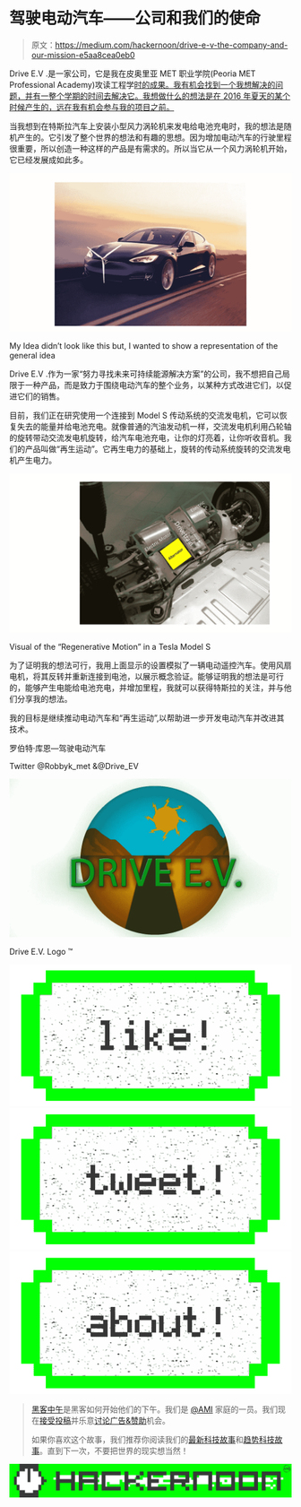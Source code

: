 # 驾驶电动汽车——公司和我们的使命

> 原文：<https://medium.com/hackernoon/drive-e-v-the-company-and-our-mission-e5aa8cea0eb0>

Drive E.V .是一家公司，它是我在皮奥里亚 MET 职业学院(Peoria MET Professional Academy)攻读工程学[时的成果。我有机会找到一个我想解决的问题，并有一整个学期的时间去解决它。我想做什么的想法是在 2016 年夏天的某个时候产生的，远在我有机会参与我的项目之前。](https://goo.gl/GX0Df3)

当我想到在特斯拉汽车上安装小型风力涡轮机来发电给电池充电时，我的想法是随机产生的。它引发了整个世界的想法和有趣的思想。因为增加电动汽车的行驶里程很重要，所以创造一种这样的产品是有需求的。所以当它从一个风力涡轮机开始，它已经发展成如此多。

![](img/c7968a333399cf146f74b43820315c36.png)

My Idea didn’t look like this but, I wanted to show a representation of the general idea

Drive E.V .作为一家“努力寻找未来可持续能源解决方案”的公司，我不想把自己局限于一种产品，而是致力于围绕电动汽车的整个业务，以某种方式改进它们，以促进它们的销售。

目前，我们正在研究使用一个连接到 Model S 传动系统的交流发电机，它可以恢复失去的能量并给电池充电。就像普通的汽油发动机一样，交流发电机利用凸轮轴的旋转带动交流发电机旋转，给汽车电池充电，让你的灯亮着，让你听收音机。我们的产品叫做“再生运动”。它再生电力的基础上，旋转的传动系统旋转的交流发电机产生电力。

![](img/cd5cd5b07012358cfac2024eadb9050e.png)

Visual of the “Regenerative Motion” in a Tesla Model S

为了证明我的想法可行，我用上面显示的设置模拟了一辆电动遥控汽车。使用风扇电机，将其反转并重新连接到电池，以展示概念验证。能够证明我的想法是可行的，能够产生电能给电池充电，并增加里程，我就可以获得特斯拉的关注，并与他们分享我的想法。

我的目标是继续推动电动汽车和“再生运动”,以帮助进一步开发电动汽车并改进其技术。

罗伯特·库恩—驾驶电动汽车

Twitter @Robbyk_met &@Drive_EV

![](img/b9c03ecc3f185825c6188bec60f79a70.png)

Drive E.V. Logo ™️️

[![](img/50ef4044ecd4e250b5d50f368b775d38.png)](http://bit.ly/HackernoonFB)[![](img/979d9a46439d5aebbdcdca574e21dc81.png)](https://goo.gl/k7XYbx)[![](img/2930ba6bd2c12218fdbbf7e02c8746ff.png)](https://goo.gl/4ofytp)

> [黑客中午](http://bit.ly/Hackernoon)是黑客如何开始他们的下午。我们是 [@AMI](http://bit.ly/atAMIatAMI) 家庭的一员。我们现在[接受投稿](http://bit.ly/hackernoonsubmission)并乐意[讨论广告&赞助](mailto:partners@amipublications.com)机会。
> 
> 如果你喜欢这个故事，我们推荐你阅读我们的[最新科技故事](http://bit.ly/hackernoonlatestt)和[趋势科技故事](https://hackernoon.com/trending)。直到下一次，不要把世界的现实想当然！

![](img/be0ca55ba73a573dce11effb2ee80d56.png)